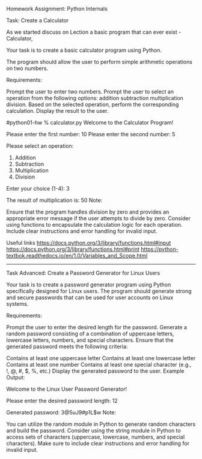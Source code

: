 Homework Assignment: Python Internals

Task: Create a Calculator

As we started discuss on Lection a basic program that can ever exist - Calculator,

Your task is to create a basic calculator program using Python.

The program should allow the user to perform simple arithmetic operations on two numbers.

Requirements:

Prompt the user to enter two numbers.
Prompt the user to select an operation from the following options:
addition
subtraction
multiplication
division.
Based on the selected operation, perform the corresponding calculation. Display the result to the user.

#python01-hw % calculator.py 
Welcome to the Calculator Program!

Please enter the first number: 10
Please enter the second number: 5

Please select an operation:
1. Addition
2. Subtraction
3. Multiplication
4. Division

Enter your choice (1-4): 3

The result of multiplication is: 50
Note:

Ensure that the program handles division by zero and provides an appropriate error message if the user attempts to divide by zero. Consider using functions to encapsulate the calculation logic for each operation. Include clear instructions and error handling for invalid input.

Useful links https://docs.python.org/3/library/functions.html#input https://docs.python.org/3/library/functions.html#print https://python-textbok.readthedocs.io/en/1.0/Variables_and_Scope.html

____________________________________________________________________________________________________________________________________________________________________________________________________________________________________________________________________________________

Task Advanced: Create a Password Generator for Linux Users

Your task is to create a password generator program using Python specifically designed for Linux users. The program should generate strong and secure passwords that can be used for user accounts on Linux systems.

Requirements:

Prompt the user to enter the desired length for the password. Generate a random password consisting of a combination of uppercase letters, lowercase letters, numbers, and special characters. Ensure that the generated password meets the following criteria:

Contains at least one uppercase letter
Contains at least one lowercase letter
Contains at least one number
Contains at least one special character (e.g., !, @, #, $, %, etc.)
Display the generated password to the user.
Example Output:

Welcome to the Linux User Password Generator!

Please enter the desired password length: 12

Generated password: 3@5uJ9#p1L$w
Note:

You can utilize the random module in Python to generate random characters and build the password. Consider using the string module in Python to access sets of characters (uppercase, lowercase, numbers, and special characters). Make sure to include clear instructions and error handling for invalid input.